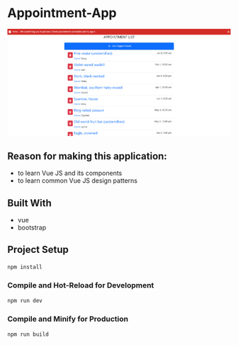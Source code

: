 # Appointment-App

![My Image](/hero.png)

## Reason for making this application:
- to learn Vue JS and its components
- to learn common Vue JS design patterns

## Built With
- vue
- bootstrap


## Project Setup

```sh
npm install
```

### Compile and Hot-Reload for Development

```sh
npm run dev
```

### Compile and Minify for Production

```sh
npm run build
```
